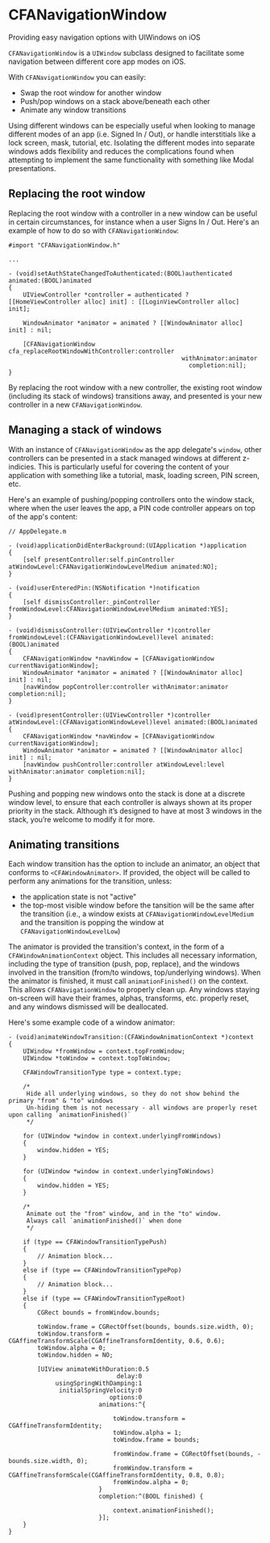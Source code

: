 # CFANavigationWindow
Providing easy navigation options with UIWindows on iOS

`CFANavigationWindow` is a `UIWindow` subclass designed to facilitate some navigation between different core app modes on iOS. 

With `CFANavigationWindow` you can easily:
- Swap the root window for another window
- Push/pop windows on a stack above/beneath each other
- Animate any window transitions

Using different windows can be especially useful when looking to manage different modes of an app (i.e. Signed In / Out), or handle interstitials like a lock screen, mask, tutorial, etc. Isolating the different modes into separate windows adds flexibility and reduces the complications found when attempting to implement the same functionality with something like Modal presentations.

## Replacing the root window

Replacing the root window with a controller in a new window can be useful in certain circumstances, for instance when a user Signs In / Out. Here's an example of how to do so with `CFANavigationWindow`:

```
#import "CFANavigationWindow.h"

...

- (void)setAuthStateChangedToAuthenticated:(BOOL)authenticated animated:(BOOL)animated
{
    UIViewController *controller = authenticated ? [[HomeViewController alloc] init] : [[LoginViewController alloc] init];
    
    WindowAnimator *animator = animated ? [[WindowAnimator alloc] init] : nil;

    [CFANavigationWindow cfa_replaceRootWindowWithController:controller
                                                withAnimator:animator
                                                  completion:nil];
}
```

By replacing the root window with a new controller, the existing root window (including its stack of windows) transitions away, and presented is your new controller in a new `CFANavigationWindow`.

## Managing a stack of windows

With an instance of `CFANavigationWindow` as the app delegate's `window`, other controllers can be presented in a stack managed windows at different z-indicies. This is particularly useful for covering the content of your application with something like a tutorial, mask, loading screen, PIN screen, etc.

Here's an example of pushing/popping controllers onto the window stack, where when the user leaves the app, a PIN code controller appears on top of the app's content:
```
// AppDelegate.m

- (void)applicationDidEnterBackground:(UIApplication *)application
{
    [self presentController:self.pinController atWindowLevel:CFANavigationWindowLevelMedium animated:NO];
}

- (void)userEnteredPin:(NSNotification *)notification
{
    [self dismissController:_pinController fromWindowLevel:CFANavigationWindowLevelMedium animated:YES];
}

- (void)dismissController:(UIViewController *)controller fromWindowLevel:(CFANavigationWindowLevel)level animated:(BOOL)animated
{
    CFANavigationWindow *navWindow = [CFANavigationWindow currentNavigationWindow];
    WindowAnimator *animator = animated ? [[WindowAnimator alloc] init] : nil;
    [navWindow popController:controller withAnimator:animator completion:nil];
}

- (void)presentController:(UIViewController *)controller atWindowLevel:(CFANavigationWindowLevel)level animated:(BOOL)animated
{
    CFANavigationWindow *navWindow = [CFANavigationWindow currentNavigationWindow];
    WindowAnimator *animator = animated ? [[WindowAnimator alloc] init] : nil;
    [navWindow pushController:controller atWindowLevel:level withAnimator:animator completion:nil];
}
```

Pushing and popping new windows onto the stack is done at a discrete window level, to ensure that each controller is always shown at its proper priority in the stack. Although it’s designed to have at most 3 windows in the stack, you’re welcome to modify it for more.

## Animating transitions

Each window transition has the option to include an animator, an object that conforms to `<CFAWindowAnimator>`. 
If provided, the object will be called to perform any animations for the transition, unless:
- the application state is not "active"
- the top-most visible window before the tansition will be the same after the transition (i.e., a window exists at `CFANavigationWindowLevelMedium` and the transition is popping the window at `CFANavigationWindowLevelLow`)

The animator is provided the transition's context, in the form of a `CFAWindowAnimationContext` object. This includes all necessary information, including the type of transition (push, pop, replace), and the windows involved in the transition (from/to windows, top/underlying windows). 
When the animator is finished, it must call `animationFinished()` on the context. This allows `CFANavigationWindow` to properly clean up. Any windows staying on-screen will have their frames, alphas, transforms, etc. properly reset, and any windows dismissed will be deallocated.

Here's some example code of a window animator:

```
- (void)animateWindowTransition:(CFAWindowAnimationContext *)context
{
    UIWindow *fromWindow = context.topFromWindow;
    UIWindow *toWindow = context.topToWindow;
    
    CFAWindowTransitionType type = context.type;
    
    /* 
     Hide all underlying windows, so they do not show behind the primary "from" & "to" windows
     Un-hiding them is not necessary - all windows are properly reset upon calling `animationFinished()`
     */
    
    for (UIWindow *window in context.underlyingFromWindows)
    {
        window.hidden = YES;
    }
    
    for (UIWindow *window in context.underlyingToWindows)
    {
        window.hidden = YES;
    }
    
    /* 
     Animate out the "from" window, and in the "to" window. 
     Always call `animationFinished()` when done
     */
    
    if (type == CFAWindowTransitionTypePush)
    {
        // Animation block...
    }
    else if (type == CFAWindowTransitionTypePop)
    {
        // Animation block...
    }
    else if (type == CFAWindowTransitionTypeRoot)
    {
        CGRect bounds = fromWindow.bounds;
        
        toWindow.frame = CGRectOffset(bounds, bounds.size.width, 0);
        toWindow.transform = CGAffineTransformScale(CGAffineTransformIdentity, 0.6, 0.6);
        toWindow.alpha = 0;
        toWindow.hidden = NO;
        
        [UIView animateWithDuration:0.5
                              delay:0
             usingSpringWithDamping:1
              initialSpringVelocity:0
                            options:0
                         animations:^{
                             
                             toWindow.transform = CGAffineTransformIdentity;
                             toWindow.alpha = 1;
                             toWindow.frame = bounds;
                             
                             fromWindow.frame = CGRectOffset(bounds, -bounds.size.width, 0);
                             fromWindow.transform = CGAffineTransformScale(CGAffineTransformIdentity, 0.8, 0.8);
                             fromWindow.alpha = 0;
                         }
                         completion:^(BOOL finished) {
                             
                             context.animationFinished();
                         }];
    }
}
```


